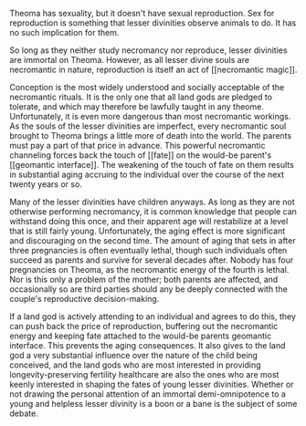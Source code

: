 Theoma has sexuality, but it doesn't have sexual reproduction.  Sex for reproduction is something that lesser divinities observe animals to do.  It has no such implication for them.

So long as they neither study necromancy nor reproduce, lesser divinities are immortal on Theoma.  However, as all lesser divine souls are necromantic in nature, reproduction is itself an act of [[necromantic magic]].

Conception is the most widely understood and socially acceptable of the necromantic rituals.  It is the only one that all land gods are pledged to tolerate, and which may therefore be lawfully taught in any theome.  Unfortunately, it is even more dangerous than most necromantic workings.  As the souls of the lesser divinities are imperfect, every necromantic soul brought to Theoma brings a little more of death into the world.  The parents must pay a part of that price in advance.  This powerful necromantic channeling forces back the touch of [[fate]] on the would-be parent's [[geomantic interface]].  The weakening of the touch of fate on them results in substantial aging accruing to the individual over the course of the next twenty years or so.

Many of the lesser divinities have children anyways.  As long as they are not otherwise performing necromancy, it is common knowledge that people can withstand doing this once, and their apparent age will restabilize at a level that is still fairly young.  Unfortunately, the aging effect is more significant and discouraging on the second time.  The amount of aging that sets in after three pregnancies is often eventually lethal, though such individuals often succeed as parents and survive for several decades after.  Nobody has four pregnancies on Theoma, as the necromantic energy of the fourth is lethal.  Nor is this only a problem of the mother; both parents are affected, and occasionally so are third parties should any be deeply connected with the couple's reproductive decision-making.

If a land god is actively attending to an individual and agrees to do this, they can push back the price of reproduction, buffering out the necromantic energy and keeping fate attached to the would-be parents geomantic interface.  This prevents the aging consequences.  It also gives to the land god a very substantial influence over the nature of the child being conceived, and the land gods who are most interested in providing longevity-preserving fertility healthcare are also the ones who are most keenly interested in shaping the fates of young lesser divinities.  Whether or not drawing the personal attention of an immortal demi-omnipotence to a young and helpless lesser divinity is a boon or a bane is the subject of some debate.